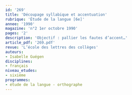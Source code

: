 ```yaml
---
id: '269'
title: 'Découpage syllabique et accentuation'
rubrique: 'Étude de la langue [6e]'
annee: '1990'
magazine: 'n°2 1er octobre 1990'
pages: '2'
description: 'Objectif : pallier les fautes d’accent…'
article_pdf: '269.pdf'
revue: 'L’école des lettres des collèges'
auteurs:
- Isabelle Guégen
disciplines:
- français
niveau_etudes:
- sixième
programmes:
- étude de la langue - orthographe
---
```

